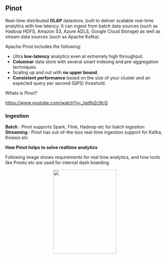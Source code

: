 ## Pinot

Real-time distributed **OLAP** datastore, built to deliver scalable real-time analytics with low latency. It can ingest from batch data sources (such as Hadoop HDFS, Amazon S3, Azure ADLS, Google Cloud Storage) as well as stream data sources (such as Apache Kafka).

Apache Pinot includes the following:
- Ultra **low-latency** analytics even at extremely high throughput.
- **Columnar** data store with several smart indexing and pre-aggregation techniques.
- Scaling up and out with **no upper bound**.
- **Consistent performance** based on the size of your cluster and an expected query per second (QPS) threshold.

Whats is Pinot? </p> https://www.youtube.com/watch?v=_lqdfq2c9cQ

### Ingestion

**Batch** : Pinot supports Spark, Flink, Hadoop etc for batch ingestion
**Streaming** : Pinot has out-of-the-box real-time ingestion support for Kafka, Kinesis etc


**How Pinot helps to solve realtime analytics**

Following image shows requirements for real time analytics, and how tools like Presto etc are used for internal dash boarding
<p align="center">
<img src="https://github.com/tj91/system-design/assets/1821801/baeff1b7-d723-49d2-afc3-47cdb2958f7a" width="200" height="266">
</p>
